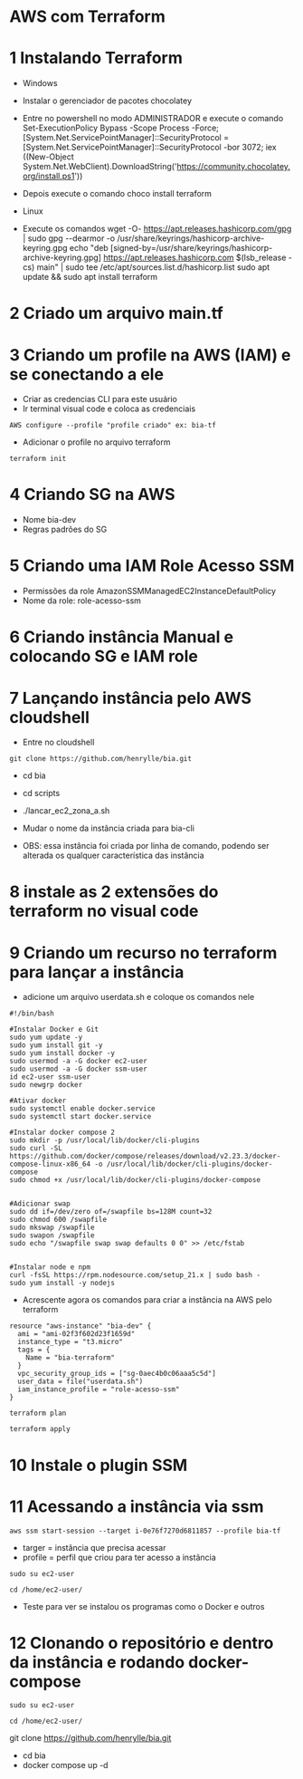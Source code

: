 # AWS com Terraform 

# 1 Instalando Terraform 

- Windows 

- Instalar o gerenciador de pacotes chocolatey
- Entre no powershell no modo ADMINISTRADOR e execute o comando 
Set-ExecutionPolicy Bypass -Scope Process -Force; [System.Net.ServicePointManager]::SecurityProtocol = [System.Net.ServicePointManager]::SecurityProtocol -bor 3072; iex ((New-Object System.Net.WebClient).DownloadString('https://community.chocolatey.org/install.ps1'))
- Depois execute o comando 
choco install terraform

- Linux 

- Execute os comandos 
wget -O- https://apt.releases.hashicorp.com/gpg | sudo gpg --dearmor -o /usr/share/keyrings/hashicorp-archive-keyring.gpg
echo "deb [signed-by=/usr/share/keyrings/hashicorp-archive-keyring.gpg] https://apt.releases.hashicorp.com $(lsb_release -cs) main" | sudo tee /etc/apt/sources.list.d/hashicorp.list
sudo apt update && sudo apt install terraform

# 2 Criado um arquivo main.tf

# 3 Criando um profile na AWS (IAM) e se conectando a ele


- Criar as credencias CLI para este usuário
- Ir terminal visual code e coloca as credenciais
```
AWS configure --profile "profile criado" ex: bia-tf
```
- Adicionar o profile no arquivo terraform

```
terraform init
```

# 4 Criando SG na AWS

- Nome bia-dev
- Regras padrões do SG

# 5 Criando uma IAM Role Acesso SSM

- Permissões da role AmazonSSMManagedEC2InstanceDefaultPolicy
- Nome da role: role-acesso-ssm

# 6 Criando instância Manual e colocando SG e IAM role

# 7 Lançando instância pelo AWS cloudshell

- Entre no cloudshell 
```
git clone https://github.com/henrylle/bia.git
```
- cd bia
- cd scripts
- ./lancar_ec2_zona_a.sh 

- Mudar o nome da instância criada para bia-cli
- OBS: essa instância foi criada por linha de comando, podendo ser alterada os qualquer característica das instância

# 8 instale as 2 extensões do terraform no visual code

# 9 Criando um recurso no terraform para lançar a instância

- adicione um arquivo userdata.sh e coloque os comandos nele

```
#!/bin/bash

#Instalar Docker e Git
sudo yum update -y
sudo yum install git -y
sudo yum install docker -y
sudo usermod -a -G docker ec2-user
sudo usermod -a -G docker ssm-user
id ec2-user ssm-user
sudo newgrp docker

#Ativar docker
sudo systemctl enable docker.service
sudo systemctl start docker.service

#Instalar docker compose 2
sudo mkdir -p /usr/local/lib/docker/cli-plugins
sudo curl -SL https://github.com/docker/compose/releases/download/v2.23.3/docker-compose-linux-x86_64 -o /usr/local/lib/docker/cli-plugins/docker-compose
sudo chmod +x /usr/local/lib/docker/cli-plugins/docker-compose


#Adicionar swap
sudo dd if=/dev/zero of=/swapfile bs=128M count=32
sudo chmod 600 /swapfile
sudo mkswap /swapfile
sudo swapon /swapfile
sudo echo "/swapfile swap swap defaults 0 0" >> /etc/fstab


#Instalar node e npm
curl -fsSL https://rpm.nodesource.com/setup_21.x | sudo bash -
sudo yum install -y nodejs
```
- Acrescente agora os comandos para criar a instância na AWS pelo terraform 

```
resource "aws-instance" "bia-dev" {
  ami = "ami-02f3f602d23f1659d"
  instance_type = "t3.micro"
  tags = {
    Name = "bia-terraform"
  }
  vpc_security_group_ids = ["sg-0aec4b0c06aaa5c5d"]
  user_data = file("userdata.sh")
  iam_instance_profile = "role-acesso-ssm"
}
```

```
terraform plan
```

```
terraform apply
```

# 10 Instale o plugin SSM

# 11 Acessando a instância via ssm
```
aws ssm start-session --target i-0e76f7270d6811857 --profile bia-tf
```
- targer = instância que precisa acessar 
- profile = perfil que criou para ter acesso a instância

```
sudo su ec2-user
```

```
cd /home/ec2-user/
```

- Teste para ver se instalou os programas como o Docker e outros

# 12 Clonando o repositório e dentro da instância e rodando docker-compose

```
sudo su ec2-user
```

```
cd /home/ec2-user/
```
git clone https://github.com/henrylle/bia.git

- cd bia
- docker compose up -d 